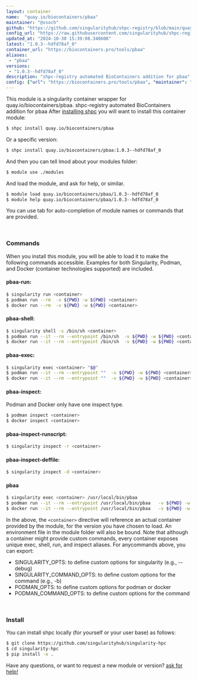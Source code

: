 ```yaml
---
layout: container
name:  "quay.io/biocontainers/pbaa"
maintainer: "@vsoch"
github: "https://github.com/singularityhub/shpc-registry/blob/main/quay.io/biocontainers/pbaa/container.yaml"
config_url: "https://raw.githubusercontent.com/singularityhub/shpc-registry/main/quay.io/biocontainers/pbaa/container.yaml"
updated_at: "2024-10-30 15:39:08.340608"
latest: "1.0.3--hdfd78af_0"
container_url: "https://biocontainers.pro/tools/pbaa"
aliases:
 - "pbaa"
versions:
 - "1.0.3--hdfd78af_0"
description: "shpc-registry automated BioContainers addition for pbaa"
config: {"url": "https://biocontainers.pro/tools/pbaa", "maintainer": "@vsoch", "description": "shpc-registry automated BioContainers addition for pbaa", "latest": {"1.0.3--hdfd78af_0": "sha256:6cf5bd5b509c8e65a994a8ba53d8724d5e49cb34ac980cf6363ff92f64dfe4f8"}, "tags": {"1.0.3--hdfd78af_0": "sha256:6cf5bd5b509c8e65a994a8ba53d8724d5e49cb34ac980cf6363ff92f64dfe4f8"}, "docker": "quay.io/biocontainers/pbaa", "aliases": {"pbaa": "/usr/local/bin/pbaa"}}
---
```


This module is a singularity container wrapper for quay.io/biocontainers/pbaa.
shpc-registry automated BioContainers addition for pbaa
After [installing shpc](#install) you will want to install this container module:


```bash
$ shpc install quay.io/biocontainers/pbaa
```

Or a specific version:

```bash
$ shpc install quay.io/biocontainers/pbaa:1.0.3--hdfd78af_0
```

And then you can tell lmod about your modules folder:

```bash
$ module use ./modules
```

And load the module, and ask for help, or similar.

```bash
$ module load quay.io/biocontainers/pbaa/1.0.3--hdfd78af_0
$ module help quay.io/biocontainers/pbaa/1.0.3--hdfd78af_0
```

You can use tab for auto-completion of module names or commands that are provided.

<br>

### Commands

When you install this module, you will be able to load it to make the following commands accessible.
Examples for both Singularity, Podman, and Docker (container technologies supported) are included.

#### pbaa-run:

```bash
$ singularity run <container>
$ podman run --rm  -v ${PWD} -w ${PWD} <container>
$ docker run --rm  -v ${PWD} -w ${PWD} <container>
```

#### pbaa-shell:

```bash
$ singularity shell -s /bin/sh <container>
$ podman run --it --rm --entrypoint /bin/sh  -v ${PWD} -w ${PWD} <container>
$ docker run --it --rm --entrypoint /bin/sh  -v ${PWD} -w ${PWD} <container>
```

#### pbaa-exec:

```bash
$ singularity exec <container> "$@"
$ podman run --it --rm --entrypoint ""  -v ${PWD} -w ${PWD} <container> "$@"
$ docker run --it --rm --entrypoint ""  -v ${PWD} -w ${PWD} <container> "$@"
```

#### pbaa-inspect:

Podman and Docker only have one inspect type.

```bash
$ podman inspect <container>
$ docker inspect <container>
```

#### pbaa-inspect-runscript:

```bash
$ singularity inspect -r <container>
```

#### pbaa-inspect-deffile:

```bash
$ singularity inspect -d <container>
```


#### pbaa

```bash
$ singularity exec <container> /usr/local/bin/pbaa
$ podman run --it --rm --entrypoint /usr/local/bin/pbaa   -v ${PWD} -w ${PWD} <container> -c " $@"
$ docker run --it --rm --entrypoint /usr/local/bin/pbaa   -v ${PWD} -w ${PWD} <container> -c " $@"
```



In the above, the `<container>` directive will reference an actual container provided
by the module, for the version you have chosen to load. An environment file in the
module folder will also be bound. Note that although a container
might provide custom commands, every container exposes unique exec, shell, run, and
inspect aliases. For anycommands above, you can export:

 - SINGULARITY_OPTS: to define custom options for singularity (e.g., --debug)
 - SINGULARITY_COMMAND_OPTS: to define custom options for the command (e.g., -b)
 - PODMAN_OPTS: to define custom options for podman or docker
 - PODMAN_COMMAND_OPTS: to define custom options for the command

<br>

### Install

You can install shpc locally (for yourself or your user base) as follows:

```bash
$ git clone https://github.com/singularityhub/singularity-hpc
$ cd singularity-hpc
$ pip install -e .
```

Have any questions, or want to request a new module or version? [ask for help!](https://github.com/singularityhub/singularity-hpc/issues)